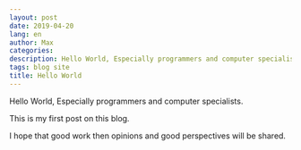 ```yaml
---
layout: post
date: 2019-04-20
lang: en
author: Max
categories: 
description: Hello World, Especially programmers and computer specialists.
tags: blog site
title: Hello World
---
```


Hello World, Especially programmers and computer specialists.

This is my first post on this blog.

I hope that good work then opinions and good perspectives will be shared.

